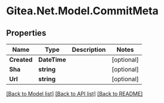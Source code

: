 # Gitea.Net.Model.CommitMeta

## Properties

Name | Type | Description | Notes
------------ | ------------- | ------------- | -------------
**Created** | **DateTime** |  | [optional] 
**Sha** | **string** |  | [optional] 
**Url** | **string** |  | [optional] 

[[Back to Model list]](../README.md#documentation-for-models) [[Back to API list]](../README.md#documentation-for-api-endpoints) [[Back to README]](../README.md)

